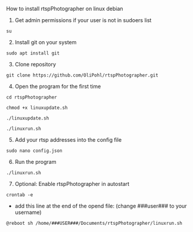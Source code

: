 How to install rtspPhotographer on linux debian

1. Get admin permissions if your user is not in sudoers list
```
su
```

2. Install git on your system
```
sudo apt install git
```

3. Clone repository
```
git clone https://github.com/OliPohl/rtspPhotographer.git
```

4. Open the program for the first time
```
cd rtspPhotographer
```
```
chmod +x linuxupdate.sh
```
```
./linuxupdate.sh
```
```
./linuxrun.sh
```

5. Add your rtsp addresses into the config file
```
sudo nano config.json
```

6. Run the program
```
./linuxrun.sh
```


7. Optional: Enable rtspPhotographer in autostart
```
crontab -e
```
- add this line at the end of the opend file: (change ###user### to your username)
```
@reboot sh /home/###USER###/Documents/rtspPhotographer/linuxrun.sh
```
